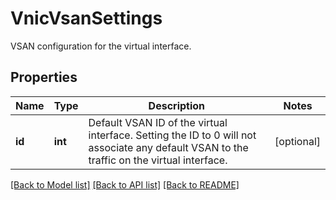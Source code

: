 # VnicVsanSettings

VSAN configuration for the virtual interface. 
## Properties
Name | Type | Description | Notes
------------ | ------------- | ------------- | -------------
**id** | **int** | Default VSAN ID of the virtual interface. Setting the ID to 0 will not associate any default VSAN to the traffic on the virtual interface.    | [optional] 

[[Back to Model list]](../README.md#documentation-for-models) [[Back to API list]](../README.md#documentation-for-api-endpoints) [[Back to README]](../README.md)


